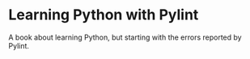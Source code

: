 # Learning Python with Pylint

A book about learning Python, but starting with the errors reported by
Pylint.
